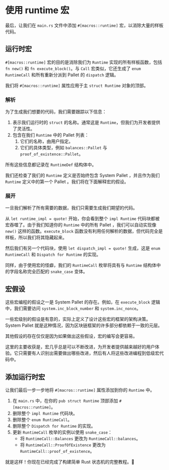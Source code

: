 # 使用 runtime 宏

最后，让我们在 `main.rs` 文件中添加 `#[macros::runtime]` 宏，以消除大量的样板代码。

## 运行时宏

`#[macros::runtime]` 宏的目的是消除我们为 `Runtime` 实现的所有样板函数，包括 `fn new()` 和 `fn execute_block()`。与 `Call` 宏类似，它还生成了 `enum RuntimeCall` 和所有重新分派到 Pallet 的 `dispatch` 逻辑。

我们将 `#[macros::runtime]` 属性应用于主 `struct Runtime` 对象的顶部。

### 解析

为了生成我们想要的代码，我们需要跟踪以下信息：

1. 表示我们运行时的 `struct` 的名称。通常这是 `Runtime`，但我们为开发者提供了灵活性。
2. 包含在我们 `Runtime` 中的 Pallet 列表：
   1. 它们的名称，由用户指定。
   2. 它们的具体类型，例如 `balances::Pallet` 与 `proof_of_existence::Pallet`。

所有这些信息都记录在 `RuntimeDef` 结构体中。

我们还检查了我们的 `Runtime` 定义是否始终包含 System Pallet ，并且作为我们 `Runtime` 定义中的第一个 Pallet 。我们将在下面解释宏的假设。

### 展开

一旦我们解析了所有需要的数据，我们只需要生成我们期望的代码。

从 `let runtime_impl = quote!` 开始，你会看到整个 `impl Runtime` 代码块都被宏吞噬了。由于我们知道你的 `Runtime` 中的所有 Pallet ，我们可以自动实现像 `new()` 这样的函数。`execute_block` 函数没有利用任何解析的数据，但代码完全是样板，所以我们将其隐藏起来。

然后我们有另一个代码块，使用 `let dispatch_impl = quote!` 生成，这是 `enum RuntimeCall` 和 `Dispatch for Runtime` 的实现。

同样，由于使用宏的怪癖，我们的 `RuntimeCall` 枚举将具有与 `Runtime` 结构体中的字段名称完全匹配的 `snake_case` 变体。

## 宏假设

这些宏编程的假设之一是 System Pallet 的存在。例如，在 `execute_block` 逻辑中，我们需要访问 `system.inc_block_number` 和 `system.inc_nonce`。

一些宏级别的假设是有意的，实际上定义了设计这些宏的框架的架构决策。System Pallet 就是这种情况，因为区块链框架的许多部分都依赖于一致的元层。

其他假设的存在仅仅是因为如果做出这些假设，宏的编写会更容易。

这里的主要收获是，宏几乎总是可以不断改进，为开发者提供越来越好的用户体验。它只需要有人识别出需要做出哪些改进，然后有人将这些改进编程到低级宏代码中。

## 添加运行时宏

让我们最后一步一步地将 `#[macros::runtime]` 属性添加到你的 `Runtime` 中。

1. 在 `main.rs` 中，在你的 `pub struct Runtime` 顶部添加 `#[macros::runtime]`。
2. 删除整个 `impl Runtime` 代码块。
3. 删除整个 `enum RuntimeCall`。
4. 删除整个 `Dispatch for Runtime` 的实现。
5. 更新 `RuntimeCall` 枚举的实例以使用 `snake_case`：
   - 将 `RuntimeCall::Balances` 更改为 `RuntimeCall::balances`。
   - 将 `RuntimeCall::ProofOfExistence` 更改为 `RuntimeCall::proof_of_existence`。

就是这样！你现在已经完成了构建简单 Rust 状态机的完整教程。🎉